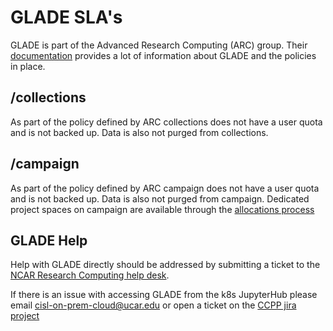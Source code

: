 # GLADE SLA's
GLADE is part of the Advanced Research Computing (ARC) group. Their [documentation](https://arc.ucar.edu/knowledge_base/68878466) provides a lot of information about GLADE and the policies in place. 

## /collections
As part of the policy defined by ARC collections does not have a user quota and is not backed up. Data is also not purged from collections. 

## /campaign
As part of the policy defined by ARC campaign does not have a user quota and is not backed up. Data is also not purged from campaign. Dedicated project spaces on campaign are available through the [allocations process](https://arc.ucar.edu/knowledge_base/74317835)

## GLADE Help
Help with GLADE directly should be addressed by submitting a ticket to the [NCAR Research Computing help desk](https://rchelp.ucar.edu/).

If there is an issue with accessing GLADE from the k8s JupyterHub please email [cisl-on-prem-cloud@ucar.edu](mailto:cisl-on-prem-cloud@ucar.edu) or open a ticket on the [CCPP jira project](https://jira.ucar.edu/secure/CreateIssue!default.jspa)